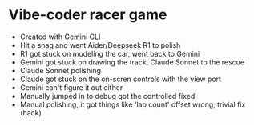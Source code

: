 # Vibe-coder racer game

- Created with Gemini CLI
- Hit a snag and went Aider/Deepseek R1 to polish
- R1 got stuck on modeling the car, went back to Gemini
- Gemini got stuck on drawing the track, Claude Sonnet to the rescue
- Claude Sonnet polishing
- Claude got stuck on the on-scren controls with the view port
- Gemini can't figure it out either
- Manually jumped in to debug got the controlled fixed
- Manual polishing, it got things like 'lap count' offset wrong, trivial fix (hack)
